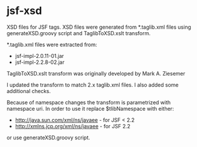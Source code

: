jsf-xsd
=======

XSD files for JSF tags. XSD files were generated from *.taglib.xml files using generateXSD.groovy script and 
TaglibToXSD.xslt transform.

*.taglib.xml files were extracted from:

 * jsf-impl-2.0.11-01.jar
 * jsf-impl-2.2.8-02.jar

TaglibToXSD.xslt transform was originally developed by Mark A. Ziesemer

I updated the transform to match 2.x taglib.xml files. I also added some additional checks.

Because of namespace changes the transform is parametrized with namespace uri. In order to use it replace $tlibNamespace
with either:

 * http://java.sun.com/xml/ns/javaee - for JSF < 2.2
 * http://xmlns.jcp.org/xml/ns/javaee - for JSF 2.2

or use generateXSD.groovy script.
